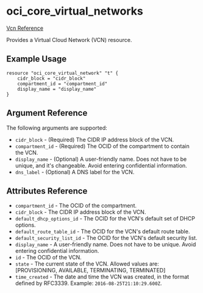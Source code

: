 # oci\_core\_virtual_networks

[Vcn Reference][db318935]

  [db318935]: https://docs.us-phoenix-1.oraclecloud.com/api/#/en/iaas/20160918/Vcn/ "VcnReference"

Provides a Virtual Cloud Network (VCN) resource.


## Example Usage

```
resource "oci_core_virtual_network" "t" {
    cidr_block = "cidr_block"
    compartment_id = "compartment_id"
    display_name = "display_name"
}
```

## Argument Reference

The following arguments are supported:

* `cidr_block` - (Required) The CIDR IP address block of the VCN.
* `compartment_id` - (Required) The OCID of the compartment to contain the VCN.
* `display_name` - (Optional) A user-friendly name. Does not have to be unique, and it's changeable. Avoid entering confidential information.
* `dns_label` - (Optional) A DNS label for the VCN.

## Attributes Reference
* `compartment_id` - The OCID of the compartment.
* `cidr_block` - The CIDR IP address block of the VCN.
* `default_dhcp_options_id` - The OCID for the VCN's default set of DHCP options.
* `default_route_table_id` - The OCID for the VCN's default route table.
* `default_security_list_id` - The OCID for the VCN's default security list.
* `display_name` - A user-friendly name. Does not have to be unique.  Avoid entering confidential information.
* `id` - The OCID of the VCN.
* `state` - The current state of the VCN. Allowed values are: [PROVISIONING, AVAILABLE, TERMINATING, TERMINATED]
* `time_created` - The date and time the VCN was created, in the format defined by RFC3339. Example: `2016-08-25T21:10:29.600Z`.
